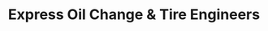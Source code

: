 ---
title: "Express Oil Change & Tire Engineers"
url: /alabaster/express-oil-change-and-tire-engineers/
shop: tyres
---